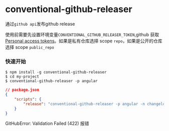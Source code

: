 # conventional-github-releaser

通过`github api`发布github release

使用前需要先设置环境变量`CONVENTIONAL_GITHUB_RELEASER_TOKEN`,github 获取[Personal access tokens](https://github.com/settings/tokens)。如果是私有仓库选择 scope `repo`，如果是公开的仓库选择 scope `public_repo`

### 快速开始

```bin
$ npm install -g conventional-github-releaser
$ cd my-project
$ conventional-github-releaser -p angular
```

```json
// package.json
{
    "scripts": {
        "release": "conventional-github-releaser -p angular -n changelog-options.js -i CHANGELOG.md -s -r 0"
    }
}
```


GitHubError: Validation Failed (422) 报错
